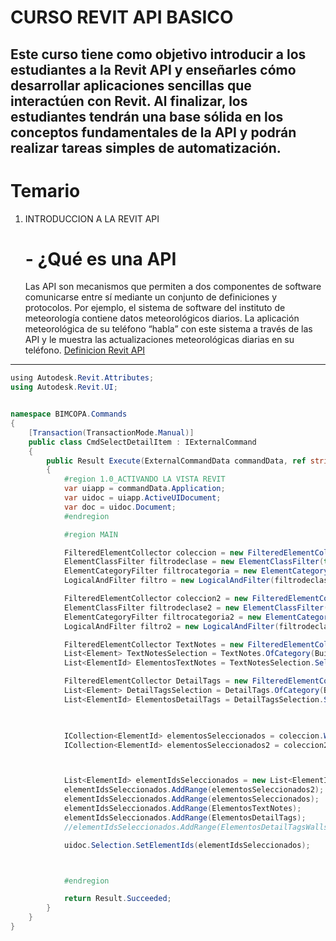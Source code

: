 <!-- ENCABEZADOS -->
# **CURSO REVIT API BASICO**

## Este curso tiene como objetivo introducir a los estudiantes a la Revit API y enseñarles cómo desarrollar aplicaciones sencillas que interactúen con Revit. Al finalizar, los estudiantes tendrán una base sólida en los conceptos fundamentales de la API y podrán realizar tareas simples de automatización. 

# Temario 
1. INTRODUCCION A LA REVIT API
    # - ¿Qué es una API
    Las API son mecanismos que permiten a dos componentes de software comunicarse entre sí mediante un conjunto de definiciones y protocolos. Por ejemplo, el sistema de software del instituto de meteorología contiene datos meteorológicos diarios. La aplicación meteorológica de su teléfono “habla” con este sistema a través de las API y le muestra las actualizaciones meteorológicas diarias en su teléfono.
    [Definicion Revit API](https://aws.amazon.com/es/what-is/api/)
---

```C#
﻿using Autodesk.Revit.Attributes;
using Autodesk.Revit.UI;


namespace BIMCOPA.Commands
{
    [Transaction(TransactionMode.Manual)]
    public class CmdSelectDetailItem : IExternalCommand
    {
        public Result Execute(ExternalCommandData commandData, ref string message, ElementSet elements)
        {
            #region 1.0_ACTIVANDO LA VISTA REVIT
            var uiapp = commandData.Application;
            var uidoc = uiapp.ActiveUIDocument;
            var doc = uidoc.Document;
            #endregion

            #region MAIN            

            FilteredElementCollector coleccion = new FilteredElementCollector(doc, doc.ActiveView.Id);
            ElementClassFilter filtrodeclase = new ElementClassFilter(typeof(FamilyInstance));
            ElementCategoryFilter filtrocategoria = new ElementCategoryFilter(BuiltInCategory.OST_DetailComponents);
            LogicalAndFilter filtro = new LogicalAndFilter(filtrodeclase, filtrocategoria);            

            FilteredElementCollector coleccion2 = new FilteredElementCollector(doc, doc.ActiveView.Id);
            ElementClassFilter filtrodeclase2 = new ElementClassFilter(typeof(FamilyInstance));
            ElementCategoryFilter filtrocategoria2 = new ElementCategoryFilter(BuiltInCategory.OST_GenericAnnotation);
            LogicalAndFilter filtro2 = new LogicalAndFilter(filtrodeclase2, filtrocategoria2);

            FilteredElementCollector TextNotes = new FilteredElementCollector(doc, doc.ActiveView.Id);
            List<Element> TextNotesSelection = TextNotes.OfCategory(BuiltInCategory.OST_TextNotes).WhereElementIsNotElementType().ToList();
            List<ElementId> ElementosTextNotes = TextNotesSelection.Select(e => e.Id).ToList();

            FilteredElementCollector DetailTags = new FilteredElementCollector(doc, doc.ActiveView.Id);
            List<Element> DetailTagsSelection = DetailTags.OfCategory(BuiltInCategory.OST_DetailComponentTags).WhereElementIsNotElementType().ToList();
            List<ElementId> ElementosDetailTags = DetailTagsSelection.Select(e => e.Id).ToList();

           

            ICollection<ElementId> elementosSeleccionados = coleccion.WherePasses(filtro).ToElementIds();                               // MODIFICAR LA LISTA POR UNA iCOLECCTION QUE RECIBA PARAMETROS ID 
            ICollection<ElementId> elementosSeleccionados2 = coleccion2.WherePasses(filtro2).ToElementIds();



            List<ElementId> elementIdsSeleccionados = new List<ElementId>();
            elementIdsSeleccionados.AddRange(elementosSeleccionados2);
            elementIdsSeleccionados.AddRange(elementosSeleccionados);
            elementIdsSeleccionados.AddRange(ElementosTextNotes);
            elementIdsSeleccionados.AddRange(ElementosDetailTags);
            //elementIdsSeleccionados.AddRange(ElementosDetailTagsWalls);

            uidoc.Selection.SetElementIds(elementIdsSeleccionados);



            #endregion

            return Result.Succeeded;
        }
    }
}


```


